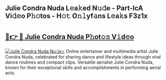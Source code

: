 ## Julie Condra Nuda L𝚎a𝚔ed N𝚞𝚍e - Part-IcA Vi𝚍𝚎o P𝚑𝚘tos - H𝚘𝚝 O𝚗𝚕yf𝚊ns L𝚎a𝚔s F3z1x

# <h2><a href="http://kf4104.oniu.top/?m=Julie+Condra+Nuda">🔗👉 🔴 Julie Condra Nuda P𝚑ot𝚘𝚜 V𝚒d𝚎o</a></h2>

[![Julie Condra Nuda Nu𝚍e𝚜](https://i.imgur.com/0qMVB7G.gif)](http://kf4104.oniu.top/?m=Julie+Condra+Nuda)
Online entertainer and multimedia artist Julie Condra Nuda, celebrated for sharing dance and lifestyle ideas through viral dance routines and compact clips. Versatile aerialist Julie Condra Nuda, known for their exceptional skills and accomplishments in performing aerial acts.  
